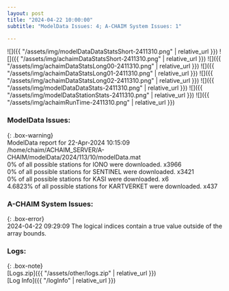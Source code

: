 ```yaml
---
layout: post
title: "2024-04-22 10:00:00"
subtitle: "ModelData Issues: 4; A-CHAIM System Issues: 1"

---
```


![]({{ "/assets/img/modelDataDataStatsShort-2411310.png" | relative_url }})
![]({{ "/assets/img/achaimDataStatsShort-2411310.png" | relative_url }})
![]({{ "/assets/img/achaimDataStatsLong00-2411310.png" | relative_url }})
![]({{ "/assets/img/achaimDataStatsLong01-2411310.png" | relative_url }})
![]({{ "/assets/img/achaimDataStatsLong02-2411310.png" | relative_url }})
![]({{ "/assets/img/modelDataDataStats-2411310.png" | relative_url }})
![]({{ "/assets/img/modelDataStationStats-2411310.png" | relative_url }})
![]({{ "/assets/img/achaimRunTime-2411310.png" | relative_url }})


### ModelData Issues:  
  
{: .box-warning}  
 ModelData report for 22-Apr-2024 10:15:09   
 /home/chaim/ACHAIM_SERVER/A-CHAIM/modelData/2024/113/10/modelData.mat   
 0% of all possible stations for IONO were downloaded. x3966   
 0% of all possible stations for SENTINEL were downloaded. x3421   
 0% of all possible stations for KASI were downloaded. x6   
 4.6823% of all possible stations for KARTVERKET were downloaded. x437   
  
### A-CHAIM System Issues:  
  
{: .box-error}  
2024-04-22 09:29:09 The logical indices contain a true value outside of the array bounds.  

### Logs:  
  
{: .box-note}  
[Logs.zip]({{ "/assets/other/logs.zip" | relative_url }})  
[Log Info]({{ "/logInfo" | relative_url }})  
